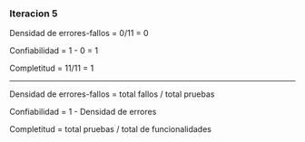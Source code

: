 ### Iteracion 5

Densidad de errores-fallos = 0/11 = 0  

Confiabilidad = 1 - 0 = 1

Completitud = 11/11 = 1

_________

Densidad de errores-fallos = total fallos / total pruebas 

Confiabilidad = 1 - Densidad de errores

Completitud = total pruebas / total de funcionalidades

